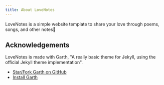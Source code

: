 ```yaml
---
title: About LoveNotes
---
```


LoveNotes is a simple website template to share your love through poems, songs, and other notes💙

## Acknowledgements

LoveNotes is made with Garth, "A really basic theme for Jekyll, using the official Jekyll theme implementation".

- [Star/Fork Garth on GitHub](https://github.com/daviddarnes/garth)
- [Install Garth](https://github.com/daviddarnes/garth#installation)

